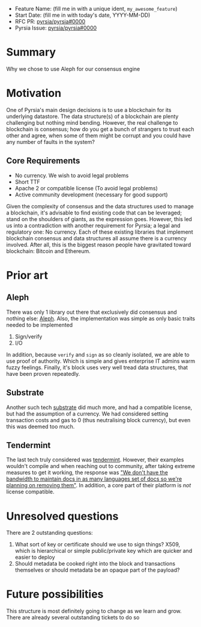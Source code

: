 - Feature Name: (fill me in with a unique ident, `my_awesome_feature`)
- Start Date: (fill me in with today's date, YYYY-MM-DD)
- RFC PR: [pyrsia/pyrsia#0000](https://github.com/pyrsia/pyrsia/pull/0000)
- Pyrsia Issue: [pyrsia/pyrsia#0000](https://github.com/pyrsia/pyrsia/issues/0000)

# Summary

Why we chose to use Aleph for our consensus engine

# Motivation

One of Pyrsia's main design decisions is to use a blockchain for its underlying datastore. The data structure(s) of a
blockchain are plenty challenging but nothing mind bending. However, the real challenge to blockchain is consensus;
how do you get a bunch of strangers to trust each other and agree, when some of them might be corrupt and you could
have any number of faults in the system?

## Core Requirements
- No currency. We wish to avoid legal problems
- Short TTF
- Apache 2 or compatible license (To avoid legal problems)
- Active community development (necessary for good support)

Given the complexity of consensus and the data structures used to manage a blockchain, it's advisable to find existing
code that can be leveraged; stand on the shoulders of giants, as the expression goes. However, this led us into a
contradiction with another requirement for Pyrsia; a legal and regulatory one: No currency. Each of these existing
libraries that implement blockchain consensus and data structures all assume there is a currency involved. After all,
this is the biggest reason people have gravitated toward blockchain: Bitcoin and Ethereum.

# Prior art

## Aleph

There was only 1 library out there that exclusively did consensus and nothing else: [Aleph](https://github.com/aleph-zero-foundation/AlephBFT).
Also, the implementation was simple as only basic traits needed to be implemented
1. Sign/verify
2. I/O

In addition, because `verify` and `sign` as so cleanly isolated, we are able to use proof of authority. Which is simple and gives enterprise IT admins warm fuzzy feelings.
Finally, it's block uses very well tread data structures, that have been proven repeatedly.

## Substrate
Another such tech [substrate](https://substrate.io/) did much more, and had a compatible license, but had the
assumption of a currency. We had considered setting transaction costs and gas to 0 (thus neutralising block currency), but even this was deemed too much.

## Tendermint
The last tech truly considered was [tendermint](https://tendermint.com/). However, their examples wouldn't compile and
when reaching out to community, after taking extreme measures to get it working, the response was ["We don't have the
bandwidth to maintain docs in as many languages set of docs so we're planning on removing them"](https://github.com/tendermint/tendermint/issues/7743#issuecomment-1028025629).
In addition, a core part of their platform is _not_ license compatible.

# Unresolved questions

There are 2 outstanding questions:
1. What sort of key or certificate should we use to sign things? X509, which is hierarchical or simple public/private key which are quicker and easier to deploy
2. Should metadata be cooked right into the block and transactions themselves or should metadata be an opaque part of the payload?

# Future possibilities

This structure is most definitely going to change as we learn and grow. There are already several outstanding tickets to do so
